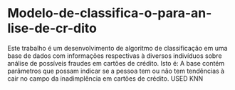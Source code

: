 # Modelo-de-classifica-o-para-an-lise-de-cr-dito
Este trabalho é um desenvolvimento de algoritmo de classificação em uma base de dados com informações respectivas à diversos indivíduos sobre análise de possíveis fraudes em cartões de crédito. Isto é: A base contém parâmetros que possam indicar se a pessoa tem ou não tem tendências à cair no campo da inadimplência em cartões de crédito. USED KNN 

